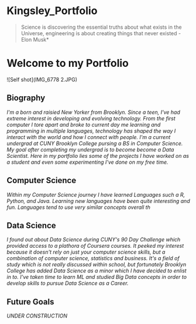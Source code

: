 # Kingsley_Portfolio
> Science is discovering the essential truths about what exists in the Universe, engineering is about creating things that never existed - Elon Musk*

# **Welcome to my Portfolio**
![Self shot](IMG_6778 2.JPG)

## Biography
*I'm a born and raisied New Yorker from Brooklyn. Since a teen, I've had extreme interest in developing and evolving technology. From the first computer I tore apart and broke to current day me learning and programming in multiple languages, technology has shaped the way I interact with the world and how I connect with people. I'm a current undergrad at CUNY Brooklyn College pursing a BS in Computer Science. My goal after completing my undergrad is to become become a Data Scientist. Here in my portfolio lies some of the projects I have worked on as a student and even some experimenting I've done on my free time.*

## Computer Science
*Within my Computer Science journey I have learned Languages such a R, Python, and Java. Learning new languages have been quite interesting and fun. Languages tend to use very similar concepts overall th*

## Data Science
*I found out about Data Science during CUNY's 90 Day Challenge which provided access to a plathora of Coursera courses. It peeked my interest because it doesn't rely on just your computer science skills, but a combination of computer science, statistics and business. It's a field of study which is not really discussed within school, but fortunately Brooklyn College has added Data Science as a minor which I have decided to enlist in to. I've taken time to learn ML and studied Big Data concepts in order to develop skills to pursue Data Science as a Career.*

## Future Goals
*UNDER CONSTRUCTION*

